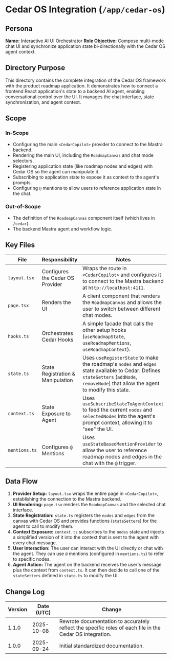 <!-- AGENTS-META {"title":"Cedar OS Integration","version":"1.1.0","last_updated":"2025-10-08T08:00:26Z","applies_to":"/app/cedar-os","tags":["layer:frontend","domain:ui","type:integration","status":"stable"],"status":"stable"} -->

# Cedar OS Integration (`/app/cedar-os`)

## Persona

**Name:** Interactive AI UI Orchestrator
**Role Objective:** Compose multi-mode chat UI and synchronize application state bi-directionally with the Cedar OS agent context.

## Directory Purpose

This directory contains the complete integration of the Cedar OS framework with the product roadmap application. It demonstrates how to connect a frontend React application's state to a backend AI agent, enabling conversational control over the UI. It manages the chat interface, state synchronization, and agent context.

## Scope

### In-Scope

- Configuring the main `<CedarCopilot>` provider to connect to the Mastra backend.
- Rendering the main UI, including the `RoadmapCanvas` and chat mode selectors.
- Registering application state (like roadmap nodes and edges) with Cedar OS so the agent can manipulate it.
- Subscribing to application state to expose it as context to the agent's prompts.
- Configuring `@` mentions to allow users to reference application state in the chat.

### Out-of-Scope

- The definition of the `RoadmapCanvas` component itself (which lives in `/cedar`).
- The backend Mastra agent and workflow logic.

## Key Files

| File          | Responsibility                    | Notes                                                                                                                                                                                   |
| ------------- | --------------------------------- | --------------------------------------------------------------------------------------------------------------------------------------------------------------------------------------- |
| `layout.tsx`  | Configures the Cedar OS Provider  | Wraps the route in `<CedarCopilot>` and configures it to connect to the Mastra backend at `http://localhost:4111`.                                                                      |
| `page.tsx`    | Renders the UI                    | A client component that renders the `RoadmapCanvas` and allows the user to switch between different chat modes.                                                                         |
| `hooks.ts`    | Orchestrates Cedar Hooks          | A simple facade that calls the other setup hooks (`useRoadmapState`, `useRoadmapMentions`, `useRoadmapContext`).                                                                        |
| `state.ts`    | State Registration & Manipulation | Uses `useRegisterState` to make the roadmap's `nodes` and `edges` state available to Cedar. Defines `stateSetters` (`addNode`, `removeNode`) that allow the agent to modify this state. |
| `context.ts`  | State Exposure to Agent           | Uses `useSubscribeStateToAgentContext` to feed the current `nodes` and `selectedNodes` into the agent's prompt context, allowing it to "see" the UI.                                    |
| `mentions.ts` | Configures `@` Mentions           | Uses `useStateBasedMentionProvider` to allow the user to reference roadmap nodes and edges in the chat with the `@` trigger.                                                            |

## Data Flow

1.  **Provider Setup:** `layout.tsx` wraps the entire page in `<CedarCopilot>`, establishing the connection to the Mastra backend.
2.  **UI Rendering:** `page.tsx` renders the `RoadmapCanvas` and the selected chat interface.
3.  **State Registration:** `state.ts` registers the `nodes` and `edges` from the canvas with Cedar OS and provides functions (`stateSetters`) for the agent to call to modify them.
4.  **Context Exposure:** `context.ts` subscribes to the `nodes` state and injects a simplified version of it into the context that is sent to the agent with every chat message.
5.  **User Interaction:** The user can interact with the UI directly or chat with the agent. They can use `@` mentions (configured in `mentions.ts`) to refer to specific nodes.
6.  **Agent Action:** The agent on the backend receives the user's message plus the context from `context.ts`. It can then decide to call one of the `stateSetters` defined in `state.ts` to modify the UI.

## Change Log

| Version | Date (UTC) | Change                                                                                                   |
| ------- | ---------- | -------------------------------------------------------------------------------------------------------- |
| 1.1.0   | 2025-10-08 | Rewrote documentation to accurately reflect the specific roles of each file in the Cedar OS integration. |
| 1.0.0   | 2025-09-24 | Initial standardized documentation.                                                                      |
